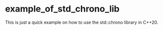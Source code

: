 # example_of_std_chrono_lib
This is just a quick example on how to use the std::chrono library in C++20. 
